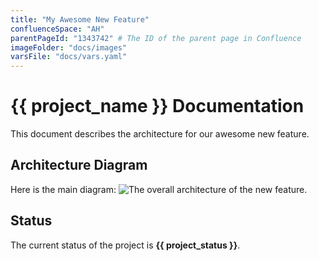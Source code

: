 ```yaml
---
title: "My Awesome New Feature"
confluenceSpace: "AH"
parentPageId: "1343742" # The ID of the parent page in Confluence
imageFolder: "docs/images"
varsFile: "docs/vars.yaml"
---
```


# {{ project_name }} Documentation

This document describes the architecture for our awesome new feature.

## Architecture Diagram

Here is the main diagram:
![The overall architecture of the new feature.](./architecture_diagram.webp)

## Status
The current status of the project is **{{ project_status }}**.